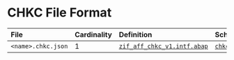 # CHKC File Format


File | Cardinality | Definition | Schema | Example
:--- | :---  | :--- | :--- | :---
`<name>.chkc.json` | 1 | [`zif_aff_chkc_v1.intf.abap`](./type/zif_aff_chkc_v1.intf.abap)| [`chkc.json`](./chkc.json) | [`z_aff_example_chkc.chkc.json`](./examples/z_aff_example_chkc.chkc.json)
